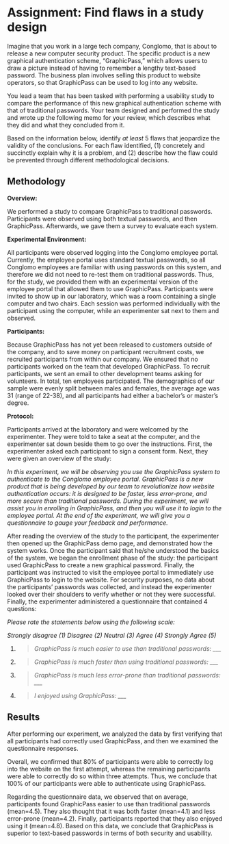 # Assignment: Find flaws in a study design

Imagine that you work in a large tech company, Conglomo, that is about
to release a new computer security product. The specific product is a
new graphical authentication scheme, “GraphicPass,” which allows users
to draw a picture instead of having to remember a lengthy text-based
password. The business plan involves selling this product to website
operators, so that GraphicPass can be used to log into any website.

You lead a team that has been tasked with performing a usability study
to compare the performance of this new graphical authentication scheme
with that of traditional passwords. Your team designed and performed the
study and wrote up the following memo for your review, which describes
what they did and what they concluded from it.

Based on the information below, identify *at least* 5 flaws that
jeopardize the validity of the conclusions. For each flaw identified,
(1) concretely and succinctly explain why it is a problem, and (2)
describe how the flaw could be prevented through different
methodological decisions.

## Methodology

**Overview:**

We performed a study to compare GraphicPass to traditional passwords.
Participants were observed using both textual passwords, and then
GraphicPass. Afterwards, we gave them a survey to evaluate each system.

**Experimental Environment:**

All participants were observed logging into the Conglomo employee
portal. Currently, the employee portal uses standard textual passwords,
so all Conglomo employees are familiar with using passwords on this
system, and therefore we did not need to re-test them on traditional
passwords. Thus, for the study, we provided them with an experimental
version of the employee portal that allowed them to use GraphicPass.
Participants were invited to show up in our laboratory, which was a room
containing a single computer and two chairs. Each session was performed
individually with the participant using the computer, while an
experimenter sat next to them and observed.

**Participants:**

Because GraphicPass has not yet been released to customers outside of
the company, and to save money on participant recruitment costs, we
recruited participants from within our company. We ensured that no
participants worked on the team that developed GraphicPass. To recruit
participants, we sent an email to other development teams asking for
volunteers. In total, ten employees participated. The demographics of
our sample were evenly split between males and females, the average age
was 31 (range of 22-38), and all participants had either a bachelor’s or
master’s degree.

**Protocol:**

Participants arrived at the laboratory and were welcomed by the
experimenter. They were told to take a seat at the computer, and the
experimenter sat down beside them to go over the instructions. First,
the experimenter asked each participant to sign a consent form. Next,
they were given an overview of the study:

*In this experiment, we will be observing you use the GraphicPass system
to authenticate to the Conglomo employee portal. GraphicPass is a new
product that is being developed by our team to revolutionize how website
authentication occurs: it is designed to be faster, less error-prone,
and more secure than traditional passwords. During the experiment, we
will assist you in enrolling in GraphicPass, and then you will use it to
login to the employee portal. At the end of the experiment, we will give
you a questionnaire to gauge your feedback and performance.*

After reading the overview of the study to the participant, the
experimenter then opened up the GraphicPass demo page, and demonstrated
how the system works. Once the participant said that he/she understood
the basics of the system, we began the enrollment phase of the study:
the participant used GraphicPass to create a new graphical password.
Finally, the participant was instructed to visit the employee portal to
immediately use GraphicPass to login to the website. For security
purposes, no data about the participants’ passwords was collected, and
instead the experimenter looked over their shoulders to verify whether
or not they were successful. Finally, the experimenter administered a
questionnaire that contained 4 questions:

*Please rate the statements below using the following scale:*

*Strongly disagree (1) Disagree (2) Neutral (3) Agree (4) Strongly Agree
(5)*

1.  > *GraphicPass is much easier to use than traditional passwords:
    > \_\_\_*

2.  > *GraphicPass is much faster than using traditional passwords:
    > \_\_\_*

3.  > *GraphicPass is much less error-prone than traditional passwords:
    > \_\_\_*

4.  > *I enjoyed using GraphicPass: \_\_\_*

## Results

After performing our experiment, we analyzed the data by first verifying
that all participants had correctly used GraphicPass, and then we
examined the questionnaire responses.

Overall, we confirmed that 80% of participants were able to correctly
log into the website on the first attempt, whereas the remaining
participants were able to correctly do so within three attempts. Thus,
we conclude that 100% of our participants were able to authenticate
using GraphicPass.

Regarding the questionnaire data, we observed that on average,
participants found GraphicPass easier to use than traditional passwords
(mean=4.5). They also thought that it was both faster (mean=4.1) and
less error-prone (mean=4.2). Finally, participants reported that they
also enjoyed using it (mean=4.8). Based on this data, we conclude that
GraphicPass is superior to text-based passwords in terms of both
security and usability.
